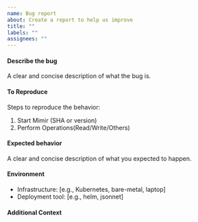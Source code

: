 ```yaml
---
name: Bug report
about: Create a report to help us improve
title: ""
labels: ""
assignees: ""
---
```


#### Describe the bug
A clear and concise description of what the bug is.

#### To Reproduce
Steps to reproduce the behavior:

1. Start Mimir (SHA or version)
2. Perform Operations(Read/Write/Others)

#### Expected behavior

A clear and concise description of what you expected to happen.

#### Environment

- Infrastructure: [e.g., Kubernetes, bare-metal, laptop]
- Deployment tool: [e.g., helm, jsonnet]

#### Additional Context

<!--  Additional relevant info which can help us debug this issue easily like Logs, Configuration etc. -->

